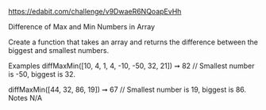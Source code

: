 https://edabit.com/challenge/v9DwaeR6NQoapEvHh

Difference of Max and Min Numbers in Array

Create a function that takes an array and returns the difference between the biggest and smallest numbers.

Examples
diffMaxMin([10, 4, 1, 4, -10, -50, 32, 21]) ➞ 82
// Smallest number is -50, biggest is 32.

diffMaxMin([44, 32, 86, 19]) ➞ 67
// Smallest number is 19, biggest is 86.
Notes
N/A